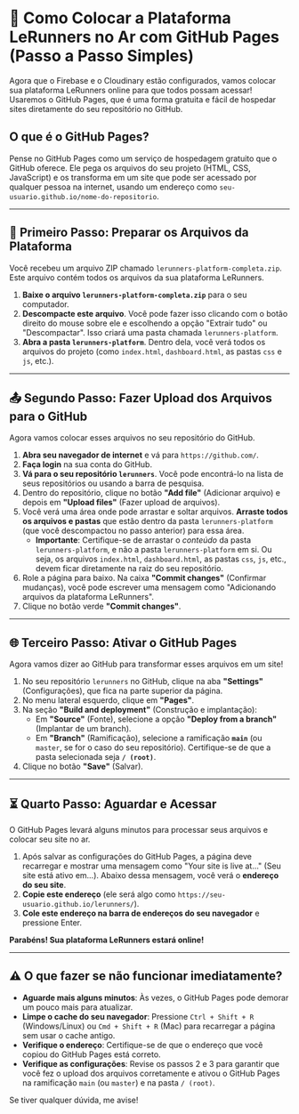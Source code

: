 # 🚀 Como Colocar a Plataforma LeRunners no Ar com GitHub Pages (Passo a Passo Simples)

Agora que o Firebase e o Cloudinary estão configurados, vamos colocar sua plataforma LeRunners online para que todos possam acessar! Usaremos o GitHub Pages, que é uma forma gratuita e fácil de hospedar sites diretamente do seu repositório no GitHub.

## O que é o GitHub Pages?

Pense no GitHub Pages como um serviço de hospedagem gratuito que o GitHub oferece. Ele pega os arquivos do seu projeto (HTML, CSS, JavaScript) e os transforma em um site que pode ser acessado por qualquer pessoa na internet, usando um endereço como `seu-usuario.github.io/nome-do-repositorio`.

--- 

## 📁 Primeiro Passo: Preparar os Arquivos da Plataforma

Você recebeu um arquivo ZIP chamado `lerunners-platform-completa.zip`. Este arquivo contém todos os arquivos da sua plataforma LeRunners.

1.  **Baixe o arquivo `lerunners-platform-completa.zip`** para o seu computador.
2.  **Descompacte este arquivo**. Você pode fazer isso clicando com o botão direito do mouse sobre ele e escolhendo a opção "Extrair tudo" ou "Descompactar". Isso criará uma pasta chamada `lerunners-platform`.
3.  **Abra a pasta `lerunners-platform`**. Dentro dela, você verá todos os arquivos do projeto (como `index.html`, `dashboard.html`, as pastas `css` e `js`, etc.).

--- 

## 📤 Segundo Passo: Fazer Upload dos Arquivos para o GitHub

Agora vamos colocar esses arquivos no seu repositório do GitHub.

1.  **Abra seu navegador de internet** e vá para `https://github.com/`.
2.  **Faça login** na sua conta do GitHub.
3.  **Vá para o seu repositório `lerunners`**. Você pode encontrá-lo na lista de seus repositórios ou usando a barra de pesquisa.
4.  Dentro do repositório, clique no botão **"Add file"** (Adicionar arquivo) e depois em **"Upload files"** (Fazer upload de arquivos).
5.  Você verá uma área onde pode arrastar e soltar arquivos. **Arraste todos os arquivos e pastas** que estão dentro da pasta `lerunners-platform` (que você descompactou no passo anterior) para essa área.
    *   **Importante**: Certifique-se de arrastar o *conteúdo* da pasta `lerunners-platform`, e não a pasta `lerunners-platform` em si. Ou seja, os arquivos `index.html`, `dashboard.html`, as pastas `css`, `js`, etc., devem ficar diretamente na raiz do seu repositório.
6.  Role a página para baixo. Na caixa **"Commit changes"** (Confirmar mudanças), você pode escrever uma mensagem como "Adicionando arquivos da plataforma LeRunners".
7.  Clique no botão verde **"Commit changes"**.

--- 

## 🌐 Terceiro Passo: Ativar o GitHub Pages

Agora vamos dizer ao GitHub para transformar esses arquivos em um site!

1.  No seu repositório `lerunners` no GitHub, clique na aba **"Settings"** (Configurações), que fica na parte superior da página.
2.  No menu lateral esquerdo, clique em **"Pages"**.
3.  Na seção **"Build and deployment"** (Construção e implantação):
    *   Em **"Source"** (Fonte), selecione a opção **"Deploy from a branch"** (Implantar de um branch).
    *   Em **"Branch"** (Ramificação), selecione a ramificação **`main`** (ou `master`, se for o caso do seu repositório). Certifique-se de que a pasta selecionada seja **`/ (root)`**.
4.  Clique no botão **"Save"** (Salvar).

--- 

## ⏳ Quarto Passo: Aguardar e Acessar

O GitHub Pages levará alguns minutos para processar seus arquivos e colocar seu site no ar.

1.  Após salvar as configurações do GitHub Pages, a página deve recarregar e mostrar uma mensagem como "Your site is live at..." (Seu site está ativo em...). Abaixo dessa mensagem, você verá o **endereço do seu site**.
2.  **Copie este endereço** (ele será algo como `https://seu-usuario.github.io/lerunners/`).
3.  **Cole este endereço na barra de endereços do seu navegador** e pressione Enter.

**Parabéns! Sua plataforma LeRunners estará online!**

--- 

## ⚠️ O que fazer se não funcionar imediatamente?

-   **Aguarde mais alguns minutos**: Às vezes, o GitHub Pages pode demorar um pouco mais para atualizar.
-   **Limpe o cache do seu navegador**: Pressione `Ctrl + Shift + R` (Windows/Linux) ou `Cmd + Shift + R` (Mac) para recarregar a página sem usar o cache antigo.
-   **Verifique o endereço**: Certifique-se de que o endereço que você copiou do GitHub Pages está correto.
-   **Verifique as configurações**: Revise os passos 2 e 3 para garantir que você fez o upload dos arquivos corretamente e ativou o GitHub Pages na ramificação `main` (ou `master`) e na pasta `/ (root)`.

Se tiver qualquer dúvida, me avise!

